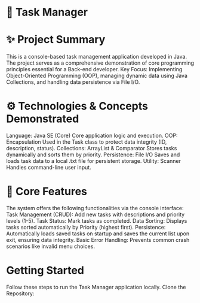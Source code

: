 # 📝 Task Manager 
# ✨ Project Summary
This is a console-based task management application developed in Java. The project serves as a comprehensive demonstration of core programming principles essential for a Back-end developer.
Key Focus: Implementing Object-Oriented Programming (OOP), managing dynamic data using Java Collections, and handling data persistence via File I/O.

# ⚙️ Technologies & Concepts Demonstrated
Language:	Java SE (Core)	Core application logic and execution.
OOP:	Encapsulation	Used in the Task class to protect data integrity (ID, description, status).
Collections:	ArrayList & Comparator	Stores tasks dynamically and sorts them by priority.
Persistence:	File I/O	Saves and loads task data to a local .txt file for persistent storage.
Utility:	Scanner	Handles command-line user input.

# 🔑 Core Features
The system offers the following functionalities via the console interface:
Task Management (CRUD): Add new tasks with descriptions and priority levels (1-5).
Task Status: Mark tasks as completed.
Data Sorting: Displays tasks sorted automatically by Priority (highest first).
Persistence: Automatically loads saved tasks on startup and saves the current list upon exit, ensuring data integrity.
Basic Error Handling: Prevents common crash scenarios like invalid menu choices.

# Getting Started
Follow these steps to run the Task Manager application locally.
Clone the Repository: 
